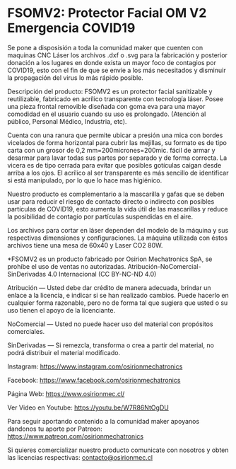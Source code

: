 # FSOMV2: Protector Facial OM V2 Emergencia COVID19 

Se pone a disposisión a toda la comunidad maker que cuenten con maquinas CNC Láser los archivos .dxf o .svg para la fabricación y posterior donación a los lugares en donde exista un mayor foco de contagios por COVID19, esto con el fin de que se envíe a los más necesitados y disminuir la propagación del virus lo más rápido posible.

Descripción del producto:
FSOMV2 es un protector facial sanitizable y reutilizable, fabricado en acrílico transparente con tecnología láser. Posee una pieza frontal removible diseñada con goma eva para una mayor comodidad en el usuario cuando su uso es prolongado. (Atención al público, Personal Médico, Industria, etc).

Cuenta con una ranura que permite ubicar a presión una mica con bordes vicelados de forma horizontal para cubrir las mejillas, su formato es de tipo carta con un grosor de 0,2 mm=200micrones=200mic. fácil de armar y desarmar para lavar todas sus partes por separado y de forma correcta.
La vicera es de tipo cerrada para evitar que posibles gotículas caigan desde arriba a los ojos. El acrílico al ser transparente es más sencillo de identificar si está manipulado, por lo que lo hace mas higiénico.

Nuestro producto es complementario a la mascarilla y gafas que se deben usar para reducir el riesgo de contacto directo o indirecto con posibles partículas de COVID19, esto aumenta la vida útil de las mascarillas y reduce la posibilidad de contagio por partículas suspendidas en el aire.

Los archivos para cortar en láser dependen del modelo de la máquina y sus respectivas dimensiones y configuraciones. La máquina utilizada con éstos archivos tiene una mesa de 60x40 y Laser CO2 80W.




*FSOMV2 es un producto fabricado por Osirion Mechatronics SpA, se prohíbe el uso de ventas no autorizadas.
Atribución-NoComercial-SinDerivadas 4.0 Internacional (CC BY-NC-ND 4.0)

  Atribución — Usted debe dar crédito de manera adecuada, brindar un enlace a la licencia, e indicar si se han realizado cambios. Puede hacerlo en cualquier forma razonable, pero no de forma tal que sugiera que usted o su uso tienen el apoyo de la licenciante.

  NoComercial — Usted no puede hacer uso del material con propósitos comerciales.

  SinDerivadas — Si remezcla, transforma o crea a partir del material, no podrá distribuir el material modificado.




Instagram: https://www.instagram.com/osirionmechatronics

Facebook: https://www.facebook.com/osirionmechatronics

Página Web: https://www.osirionmec.cl/

Ver Video en Youtube: https://youtu.be/W7R86NtOgDU

Para seguir aportando contenido a la comunidad maker apoyanos dandonos tu aporte por Patreon: 
https://www.patreon.com/osirionmechatronics 

Si quieres comercializar nuestro producto comunicate con nosotros y obten las licencias respectivas:
contacto@osirionmec.cl
